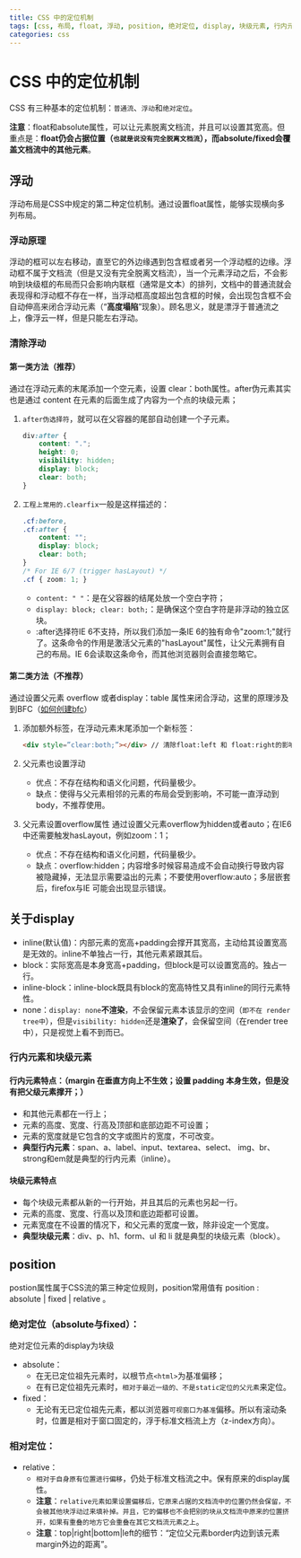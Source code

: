 ```yaml
---
title: CSS 中的定位机制
tags: [css, 布局, float, 浮动, position, 绝对定位, display, 块级元素, 行内元素]
categories: css
---
```


# CSS 中的定位机制

CSS 有三种基本的定位机制：`普通流`、`浮动`和`绝对定位`。

**注意**：float和absolute属性，可以让元素脱离文档流，并且可以设置其宽高。但重点是：**float仍会占据位置（`也就是说没有完全脱离文档流`），而absolute/fixed会覆盖文档流中的其他元素**。

## 浮动
浮动布局是CSS中规定的第二种定位机制。通过设置float属性，能够实现横向多列布局。

### 浮动原理
浮动的框可以左右移动，直至它的外边缘遇到包含框或者另一个浮动框的边缘。浮动框不属于文档流（但是又没有完全脱离文档流），当一个元素浮动之后，不会影响到块级框的布局而只会影响内联框（通常是文本）的排列，文档中的普通流就会表现得和浮动框不存在一样，当浮动框高度超出包含框的时候，会出现包含框不会自动伸高来闭合浮动元素（“**高度塌陷**”现象）。顾名思义，就是漂浮于普通流之上，像浮云一样，但是只能左右浮动。

### 清除浮动

#### 第一类方法（推荐）
通过在浮动元素的末尾添加一个空元素，设置 clear：both属性。after伪元素其实也是通过 content 在元素的后面生成了内容为一个点的块级元素；
1. `after伪选择符`，就可以在父容器的尾部自动创建一个子元素。
    ```css
    div:after {
        content: ".";
        height: 0;
        visibility: hidden;
        display: block;
        clear: both;
    }
    ```
2. `工程上常用的.clearfix`一般是这样描述的：
    ```css
    .cf:before,
    .cf:after {
        content: "";
        display: block;
        clear: both;
    }
    /* For IE 6/7 (trigger hasLayout) */
    .cf { zoom: 1; }
    ```
    - `content: " "`：是在父容器的结尾处放一个空白字符；
    - `display: block; clear: both;`：是确保这个空白字符是非浮动的独立区块。
    - :after选择符IE 6不支持，所以我们添加一条IE 6的独有命令"zoom:1;"就行了。这条命令的作用是激活父元素的"hasLayout"属性，让父元素拥有自己的布局。IE 6会读取这条命令，而其他浏览器则会直接忽略它。

#### 第二类方法（不推荐）
通过设置父元素 overflow 或者display：table 属性来闭合浮动，这里的原理涉及到BFC（[如何创建bfc](/Question-Bank/css/box-sizing&margin-collapse&BFC.md#如何创建bfc：)）
1. 添加额外标签，在浮动元素末尾添加一个新标签：
    ```html
    <div style=”clear:both;”></div> // 清除float:left 和 float:right的影响
    ```
2. 父元素也设置浮动
    - 优点：不存在结构和语义化问题，代码量极少。
    - 缺点：使得与父元素相邻的元素的布局会受到影响，不可能一直浮动到body，不推荐使用。

3. 父元素设置overflow属性
    通过设置父元素overflow为hidden或者auto；在IE6中还需要触发hasLayout，例如zoom：1；
    - 优点：不存在结构和语义化问题，代码量极少。
    - 缺点：overflow:hidden；内容增多时候容易造成不会自动换行导致内容被隐藏掉，无法显示需要溢出的元素；不要使用overflow:auto；多层嵌套后，firefox与IE 可能会出现显示错误。


## 关于display
- inline(默认值)：内部元素的宽高+padding会撑开其宽高，主动给其设置宽高是无效的。inline不单独占一行，其他元素紧跟其后。
- block：实际宽高是本身宽高+padding，但block是可以设置宽高的。独占一行。
- inline-block：inline-block既具有block的宽高特性又具有inline的同行元素特性。
- none：`display: none`**不渲染**，不会保留元素本该显示的空间（`即不在 render tree中`），但是`visibility: hidden`还是**渲染了**，会保留空间（在render tree中），只是视觉上看不到而已。

### 行内元素和块级元素

#### 行内元素特点：（margin 在垂直方向上不生效；设置 padding 本身生效，但是没有把父级元素撑开；）
- 和其他元素都在一行上；
- 元素的高度、宽度、行高及顶部和底部边距不可设置；
- 元素的宽度就是它包含的文字或图片的宽度，不可改变。 
- **典型行内元素**：span、a、label、input、textarea、select、 img、br、strong和em就是典型的行内元素（inline）。

#### 块级元素特点
- 每个块级元素都从新的一行开始，并且其后的元素也另起一行。
- 元素的高度、宽度、行高以及顶和底边距都可设置。
- 元素宽度在不设置的情况下，和父元素的宽度一致，除非设定一个宽度。
- **典型块级元素**：div、p、h1、form、ul 和 li 就是典型的块级元素（block）。


## position
postion属性属于CSS流的第三种定位规则，position常用值有 position : absolute | fixed | relative 。

### 绝对定位（absolute与fixed）：
绝对定位元素的display为块级
- absolute：
    - 在无已定位祖先元素时，以根节点`<html>`为基准偏移；
    - 在有已定位祖先元素时，`相对于最近一级的、不是static定位的父元素`来定位。
- fixed：
    - 无论有无已定位祖先元素，都以浏览器`可视窗口为基准`偏移。所以有滚动条时，位置是相对于窗口固定的，浮于标准文档流上方（z-index方向）。

### 相对定位：
- relative：
    - `相对于自身原有位置进行偏移`，仍处于标准文档流之中。保有原来的display属性。
    - **注意**：`relative元素如果设置偏移后，它原来占据的文档流中的位置仍然会保留，不会被其他块浮动过来填补掉。并且，它的偏移也不会把别的块从文档流中原来的位置挤开，如果有重叠的地方它会重叠在其它文档流元素之上`。
    - **注意**：top|right|bottom|left的细节：“定位父元素border内边到该元素margin外边的距离”。







